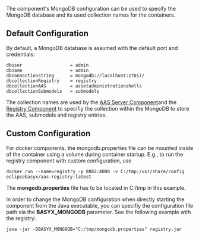 The component's MongoDB configuration can be used to specify the MongoDB database and its used collection names for the containers.

## Default Configuration
By default, a MongoDB database is assumed with the default port and credentials:

```
dbuser			        = admin
dbname			        = admin
dbconnectionstring	    = mongodb://localhost:27017/
dbcollectionRegistry	= registry
dbcollectionAAS		    = assetadministrationshells
dbcollectionSubmodels	= submodels
```
The collection names are used by the [AAS Server Component](./aas-server/index.md)and the [Registry Component](./registry/index.md) to specifiy the collection within the MongoDB to store the AAS, submodels and registry entries.

## Custom Configuration
For docker components, the mongodb.properties file can be mounted inside of the container using a volume during container startup. E.g., to run the registry component with custom configuration, use
```
docker run --name=registry -p 8082:4000 -v C:/tmp:/usr/share/config eclipsebasyx/aas-registry:latest
```
The **mongodb.properties** file has to be located in C:/tmp in this example.

In order to change the MongoDB configuration when directly starting the component from the Java executable, you can specifiy the configuration file path via the **BASYX_MONGODB** parameter. See the following example with the registry:
```
java -jar -DBASYX_MONGODB="C:/tmp/mongodb.properties" registry.jar
```